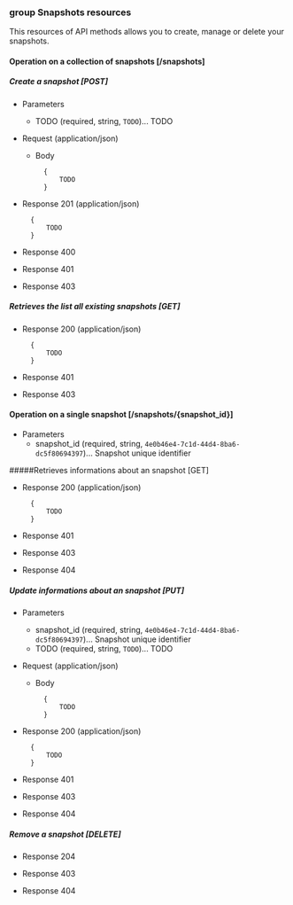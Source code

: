 ### group Snapshots resources

This resources of API methods allows you to create, manage or delete your snapshots.

#### Operation on a collection of snapshots [/snapshots]

##### Create a snapshot [POST]

+ Parameters
    + TODO (required, string, `TODO`)... TODO

+ Request (application/json)

    + Body

            {
                TODO
            }

+ Response 201 (application/json)

        {
            TODO
        }

+ Response 400

+ Response 401

+ Response 403

##### Retrieves the list all existing snapshots [GET]

+ Response 200 (application/json)

        {
            TODO
        }

+ Response 401

+ Response 403

#### Operation on a single snapshot [/snapshots/{snapshot_id}]

+ Parameters
    + snapshot_id (required, string, `4e0b46e4-7c1d-44d4-8ba6-dc5f80694397`)... Snapshot unique identifier

#####Retrieves informations about an snapshot [GET]

+ Response 200 (application/json)

        {
            TODO
        }

+ Response 401

+ Response 403

+ Response 404

##### Update informations about an snapshot [PUT]

+ Parameters
    + snapshot_id (required, string, `4e0b46e4-7c1d-44d4-8ba6-dc5f80694397`)... Snapshot unique identifier
    + TODO (required, string, `TODO`)... TODO

+ Request (application/json)

    + Body

            {
                TODO
            }


+ Response 200 (application/json)

        {
            TODO
        }

+ Response 401

+ Response 403

+ Response 404

##### Remove a snapshot [DELETE]

+ Response 204

+ Response 403

+ Response 404
